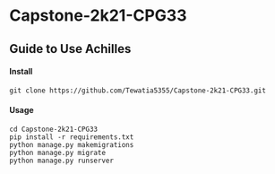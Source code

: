 # Capstone-2k21-CPG33

## Guide to Use Achilles
#### Install

```
git clone https://github.com/Tewatia5355/Capstone-2k21-CPG33.git
```


#### Usage

```
cd Capstone-2k21-CPG33
pip install -r requirements.txt 
python manage.py makemigrations 
python manage.py migrate
python manage.py runserver
```
